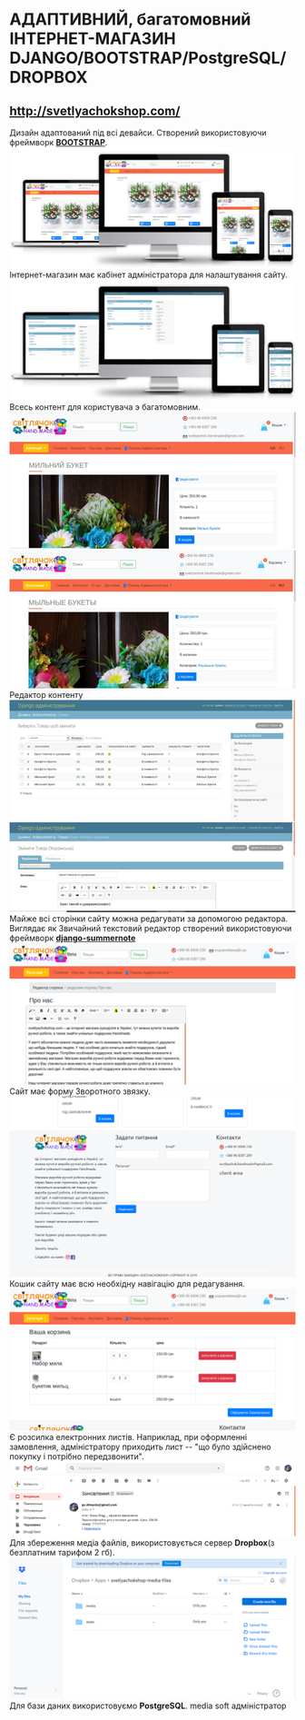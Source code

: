 # АДАПТИВНИЙ, багатомовний ІНТЕРНЕТ-МАГАЗИН DJANGO/BOOTSTRAP/PostgreSQL/DROPBOX
 <http://svetlyachokshop.com/>
-----------
Дизайн адаптований під всі девайси. Створений використовуючи фреймворк [**BOOTSTRAP**](https://getbootstrap.com/).
![1](https://github.com/DImasBo/shop-django-international/blob/master/description/1.png)
Інтернет-магазин має кабінет адміністратора для налаштування сайту.
![2](https://github.com/DImasBo/shop-django-international/blob/master/description/2.png)
Всесь контент для користувача э багатомовним.
![Український контент](https://github.com/DImasBo/shop-django-international/blob/master/description/ua.PNG)
![Російський контент](https://github.com/DImasBo/shop-django-international/blob/master/description/ru.PNG)
Редактор контенту
![Редактор контенту](https://github.com/DImasBo/shop-django-international/blob/master/description/model_international.PNG)
Майже всі сторінки сайту можна редагувати за допомогою редактора. Виглядає як Звичайний текстовий редактор створений використовуючи фреймворк [**django-summernote**](https://www.google.com/url?sa=t&rct=j&q=&esrc=s&source=web&cd=1&ved=2ahUKEwj9osK40tPjAhVjxosKHWO1BigQFjAAegQIBBAB&url=https%3A%2F%2Fgithub.com%2Fsummernote%2Fdjango-summernote&usg=AOvVaw3RG_M_jVPLKuhta5SHVitD "Посилання на фреймворк!")
![image editor](https://github.com/DImasBo/shop-django-international/blob/master/description/editor.png)
Сайт має форму Зворотного звязку.
![image editor](https://github.com/DImasBo/shop-django-international/blob/master/description/footer.png)
Кошик сайту має всю необхідну навігацію для редагування.
![cart](https://github.com/DImasBo/shop-django-international/blob/master/description/cart.png)
Є розсилка електронних листів. Наприклад, при оформленні замовлення, адміністратору приходить лист -- "що було здійснено покупку і потрібно передзвонити".
![message](https://github.com/DImasBo/shop-django-international/blob/master/description/message.png)
Для збереження медіа файлів, використовується сервер **Dropbox**(з безплатним тарифом 2 гб).
![dropbox](https://github.com/DImasBo/shop-django-international/blob/master/description/dropbox.png)
Для бази даних використовуємо **PostgreSQL**.
media soft
адміністратор
